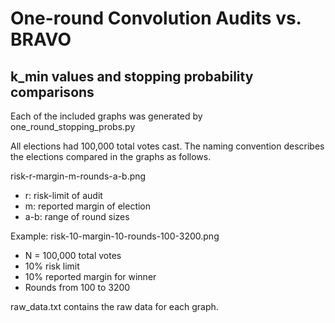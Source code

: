 # One-round Convolution Audits vs. BRAVO
## k_min values and stopping probability comparisons

Each of the included graphs was generated by one_round_stopping_probs.py

All elections had 100,000 total votes cast. The naming convention describes the elections compared in the graphs as follows.

risk-r-margin-m-rounds-a-b.png
- r: risk-limit of audit
- m: reported margin of election
- a-b: range of round sizes

Example: risk-10-margin-10-rounds-100-3200.png
- N = 100,000 total votes
- 10% risk limit
- 10% reported margin for winner
- Rounds from 100 to 3200


raw_data.txt contains the raw data for each graph.

